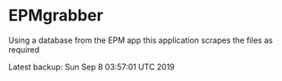 # EPMgrabber
Using a database from the EPM app this application scrapes the files as required


Latest backup: Sun Sep 8 03:57:01 UTC 2019
